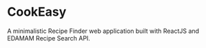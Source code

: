 # CookEasy

A minimalistic Recipe Finder web application built with ReactJS and EDAMAM Recipe Search API.
